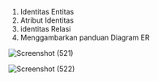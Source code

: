 1. Identitas Entitas
2. Atribut Identitas
3. identitas Relasi
4. Menggambarkan panduan Diagram ER

![Screenshot (521)](https://github.com/faizal-ibrahim/Basis-Data.md/assets/160212743/e8c9f29d-fbd0-4f95-8315-b4dd62d779b1)

![Screenshot (522)](https://github.com/faizal-ibrahim/Basis-Data.md/assets/160212743/f0aa90f7-6a6c-4e84-9eee-04c74a3ac739)
